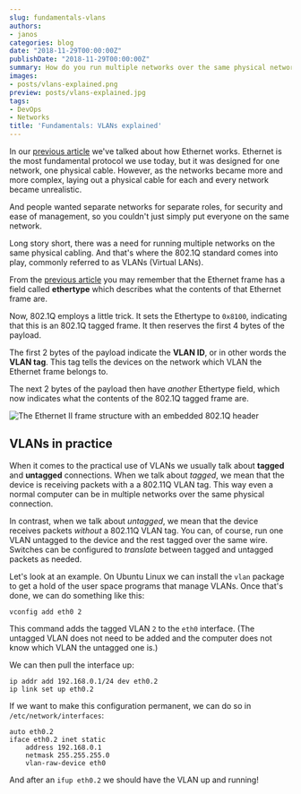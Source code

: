```yaml
---
slug: fundamentals-vlans
authors:
- janos
categories: blog
date: "2018-11-29T00:00:00Z"
publishDate: "2018-11-29T00:00:00Z"
summary: How do you run multiple networks over the same physical network? How do virtual LANs work?
images:
- posts/vlans-explained.png
preview: posts/vlans-explained.jpg
tags:
- DevOps
- Networks
title: 'Fundamentals: VLANs explained'
---
```


In our [previous article](/blog/fundamentals-ethernet-explained) we've talked about how Ethernet works. Ethernet is the
most fundamental protocol we use today, but it was designed for one network, one physical cable. However, as the
networks became more and more complex, laying out a physical cable for each and every network became unrealistic.

And people wanted separate networks for separate roles, for security and ease of management, so you couldn't just simply
put everyone on the same network.

Long story short, there was a need for running multiple networks on the same physical cabling. And that's where the
802.1Q standard comes into play, commonly referred to as VLANs (Virtual LANs).

From the [previous article](/blog/fundamentals-ethernet-explained) you may remember that the Ethernet frame has a field
called **ethertype** which describes what the contents of that Ethernet frame are.

Now, 802.1Q employs a little trick. It sets the Ethertype to `0x8100`, indicating that this is an 802.1Q tagged frame. 
It then reserves the first 4 bytes of the payload.

The first 2 bytes of the payload indicate the **VLAN ID**, or in other words the **VLAN tag**. This tag tells the 
devices on the network which VLAN the Ethernet frame belongs to.

The next 2 bytes of the payload then have *another* Ethertype field, which now indicates what the contents of the 802.1Q
tagged frame are.

![](posts/ethernet-vlan.svg "The Ethernet II frame structure with an embedded 802.1Q header")

## VLANs in practice

When it comes to the practical use of VLANs we usually talk about **tagged** and **untagged** connections. 
When we talk about *tagged*, we mean that the device is receiving packets with a a 802.11Q VLAN tag. This way even
a normal computer can be in multiple networks over the same physical connection.

In contrast, when we talk about *untagged*, we mean that the device receives packets *without* a 802.11Q VLAN tag. 
You can, of course, run one VLAN untagged to the device and the rest tagged over the same wire. Switches can be
configured to *translate* between tagged and untagged packets as needed.

Let's look at an example. On Ubuntu Linux we can install the `vlan` package to get a hold of the user space programs
that manage VLANs. Once that's done, we can do something like this:

```
vconfig add eth0 2
```

This command adds the tagged VLAN `2` to the `eth0` interface. (The untagged VLAN does not need to be added and the
computer does not know which VLAN the untagged one is.)

We can then pull the interface up:

```
ip addr add 192.168.0.1/24 dev eth0.2
ip link set up eth0.2
```

If we want to make this configuration permanent, we can do so in `/etc/network/interfaces`:

```
auto eth0.2
iface eth0.2 inet static
    address 192.168.0.1
    netmask 255.255.255.0
    vlan-raw-device eth0
``` 

And after an `ifup eth0.2` we should have the VLAN up and running!